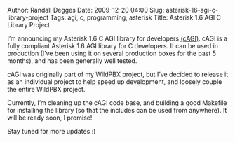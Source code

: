 Author: Randall Degges
Date: 2009-12-20 04:00
Slug: asterisk-16-agi-c-library-project
Tags: agi, c, programming, asterisk
Title: Asterisk 1.6 AGI C Library Project


I’m announcing my Asterisk 1.6 C AGI library for developers [(cAGI)][]. cAGI is
a fully compliant Asterisk 1.6 AGI library for C developers. It can be used in
production (I’ve been using it on several production boxes for the past 5
months), and has been generally well tested.

cAGI was originally part of my WildPBX project, but I’ve decided to release it
as an individual project to help speed up development, and loosely couple the
entire WildPBX project.

Currently, I’m cleaning up the cAGI code base, and building a good Makefile for
installing the library (so that the includes can be used from anywhere). It will
be ready soon, I promise!

Stay tuned for more updates :)


  [(cAGI)]: https://github.com/rdegges/cagi
